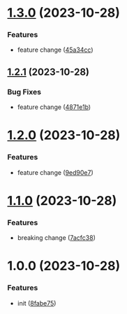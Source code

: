 # [1.3.0](https://github.com/glocalflex/release/compare/v1.2.1...v1.3.0) (2023-10-28)






### Features

* feature  change ([45a34cc](https://github.com/glocalflex/release/commit/45a34cc231f5409cdc793ca8bedc2c2acec7d780))

## [1.2.1](https://github.com/glocalflex/release/compare/v1.2.0...v1.2.1) (2023-10-28)




### Bug Fixes

* feature  change ([4871e1b](https://github.com/glocalflex/release/commit/4871e1b9bcd42a5f10b1a3958c4654fc5cf56503))

# [1.2.0](https://github.com/glocalflex/release/compare/v1.1.0...v1.2.0) (2023-10-28)


### Features

* feature  change ([9ed90e7](https://github.com/glocalflex/release/commit/9ed90e79ad78f31421b57738758bf0dd91007744))

# [1.1.0](https://github.com/glocalflex/release/compare/v1.0.0...v1.1.0) (2023-10-28)


### Features

* breaking change ([7acfc38](https://github.com/glocalflex/release/commit/7acfc38b03f4f5ceae30cfeebd9a50d9fde20e3e))

# 1.0.0 (2023-10-28)


### Features

* init ([8fabe75](https://github.com/glocalflex/release/commit/8fabe75dd3bc7f2b8168564619a66c0c6478b3e0))
